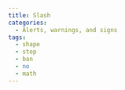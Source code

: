 ```yaml
---
title: Slash
categories:
  - Alerts, warnings, and signs
tags:
  - shape
  - stop
  - ban
  - no
  - math
---
```

